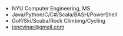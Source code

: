 - NYU Computer Engineering, MS
- Java/Python/C/C#/Scala/BASH/PowerShell
- Golf/Ski/Scuba/Rock Climbing/Cycling
- joncvinar@gmail.com
